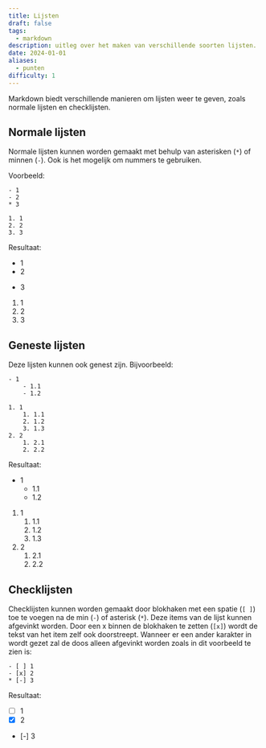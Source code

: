 ```yaml
---
title: Lijsten
draft: false
tags:
  - markdown
description: uitleg over het maken van verschillende soorten lijsten.
date: 2024-01-01
aliases:
  - punten
difficulty: 1
---
```

Markdown biedt verschillende manieren om lijsten weer te geven, zoals normale lijsten en checklijsten.

## Normale lijsten

Normale lijsten kunnen worden gemaakt met behulp van asterisken (`*`) of minnen (`-`). Ook is het mogelijk om nummers te gebruiken.

Voorbeeld:

```
- 1
- 2
* 3

1. 1 
2. 2 
3. 3
```

Resultaat:

- 1
- 2
* 3

1. 1 
2. 2 
3. 3

## Geneste lijsten

Deze lijsten kunnen ook genest zijn. Bijvoorbeeld:

```
- 1
	- 1.1
	- 1.2

1. 1
	1. 1.1
	2. 1.2
	3. 1.3
2. 2
	1. 2.1
	2. 2.2
```

Resultaat:

- 1
	- 1.1
	- 1.2

1. 1
	1. 1.1
	2. 1.2
	3. 1.3
2. 2
	1. 2.1
	2. 2.2

## Checklijsten

Checklijsten kunnen worden gemaakt door blokhaken met een spatie (`[ ]`) toe te voegen na de min (`-`) of asterisk (`*`). Deze items van de lijst kunnen afgevinkt worden. Door een x binnen de blokhaken te zetten (`[x]`) wordt de tekst van het item zelf ook doorstreept. Wanneer er een ander karakter in wordt gezet zal de doos alleen afgevinkt worden zoals in dit voorbeeld te zien is:

```
- [ ] 1
- [x] 2
* [-] 3
```

Resultaat:

- [ ] 1
- [x] 2
* [-] 3
